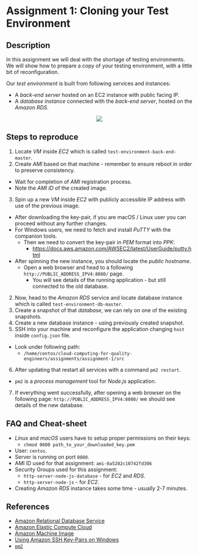 # Assignment 1: Cloning your Test Environment

## Description

In this assignment we will deal with the shortage of testing environments. We will show how to prepare a copy of your testing environment, with a little bit of reconfiguration.

Our *test environment* is built from following services and instances:

- A *back-end server* hosted on an EC2 instance with public facing IP.
- A *database instance* connected with the *back-end server*, hosted on the *Amazon RDS*.

<p align="center">
  <img src="https://github.com/WhiteRookPL/cloud-computing-for-quality-engineers/raw/master/assignments/assignment-1/docs/diagram.png" />
</p>

## Steps to reproduce

1. Locate *VM* inside *EC2* which is called `test-environment-back-end-master`.
2. Create *AMI* based on that machine - remember to ensure reboot in order to preserve consistency.
  - Wait for completion of *AMI* registration process.
  - Note the *AMI ID* of the created image.
3. Spin up a new *VM* inside *EC2* with publicly accessible IP address with use of the previous image.
  - After downloading the key-pair, if you are macOS / Linux user you can proceed without any further changes.
  - For Windows users, we need to fetch and install *PuTTY* with the companion tools.
    - Then we need to convert the key-pair in *PEM* format into *PPK*:
      - https://docs.aws.amazon.com/AWSEC2/latest/UserGuide/putty.html
  - After spinning the new instance, you should locate the *public hostname*.
    - Open a web browser and head to a following `http://PUBLIC_ADDRESS_IPV4:8080/` page.
      - You will see details of the running application - but still connected to the old database.
2. Now, head to the *Amazon RDS* service and locate database instance which is called `test-environment-db-master`.
3. Create a snapshot of that *database*, we can rely on one of the existing snapshots.
4. Create a new database instance - using previously created snapshot.
5. SSH into your machine and reconfigure the application changing `host` inside `config.json` file.
  - Look under following path:
    - `/home/centos/cloud-computing-for-quality-engineers/assignments/assignment-1/src`
6. After updating that restart all services with a command `pm2 restart`.
  - `pm2` is a *process management* tool for *Node.js* application.
7. If everything went successfully, after opening a web browser on the following page: `http://PUBLIC_ADDRESS_IPV4:8080/` we should see details of the new database.

## FAQ and Cheat-sheet

- *Linux* and *macOS* users have to setup proper permissions on their keys:
  - `chmod 0600 path_to_your_downloaded_key.pem`
- User: `centos`.
- Server is running on port `8080`.
- AMI ID used for that assignment: `ami-0a5282c10742fd306`
- Security Groups used for this assignment:
  - `http-server-node-js-database` - for *EC2* and *RDS*.
  - `http-server-node-js` - for *EC2*.
- Creating *Amazon RDS* instance takes some time - usually 2-7 minutes.

## References

- [Amazon Relational Database Service](https://aws.amazon.com/rds/)
- [Amazon Elastic Compute Cloud](https://aws.amazon.com/ec2/)
- [Amazon Machine Image](https://docs.aws.amazon.com/AWSEC2/latest/UserGuide/AMIs.html)
- [Using Amazon SSH Key-Pairs on Windows](https://docs.aws.amazon.com/AWSEC2/latest/UserGuide/putty.html)
- [`pm2`](http://pm2.keymetrics.io/)
